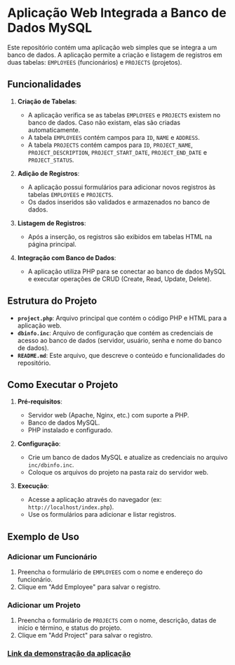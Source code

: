 # Aplicação Web Integrada a Banco de Dados MySQL

Este repositório contém uma aplicação web simples que se integra a um banco de dados. A aplicação permite a criação e listagem de registros em duas tabelas: `EMPLOYEES` (funcionários) e `PROJECTS` (projetos).

## Funcionalidades

1. **Criação de Tabelas**:
   - A aplicação verifica se as tabelas `EMPLOYEES` e `PROJECTS` existem no banco de dados. Caso não existam, elas são criadas automaticamente.
   - A tabela `EMPLOYEES` contém campos para `ID`, `NAME` e `ADDRESS`.
   - A tabela `PROJECTS` contém campos para `ID`, `PROJECT_NAME`, `PROJECT_DESCRIPTION`, `PROJECT_START_DATE`, `PROJECT_END_DATE` e `PROJECT_STATUS`.

2. **Adição de Registros**:
   - A aplicação possui formulários para adicionar novos registros às tabelas `EMPLOYEES` e `PROJECTS`.
   - Os dados inseridos são validados e armazenados no banco de dados.

3. **Listagem de Registros**:
   - Após a inserção, os registros são exibidos em tabelas HTML na página principal.

4. **Integração com Banco de Dados**:
   - A aplicação utiliza PHP para se conectar ao banco de dados MySQL e executar operações de CRUD (Create, Read, Update, Delete).

## Estrutura do Projeto

- **`project.php`**: Arquivo principal que contém o código PHP e HTML para a aplicação web.
- **`dbinfo.inc`**: Arquivo de configuração que contém as credenciais de acesso ao banco de dados (servidor, usuário, senha e nome do banco de dados).
- **`README.md`**: Este arquivo, que descreve o conteúdo e funcionalidades do repositório.

## Como Executar o Projeto

1. **Pré-requisitos**:
   - Servidor web (Apache, Nginx, etc.) com suporte a PHP.
   - Banco de dados MySQL.
   - PHP instalado e configurado.

2. **Configuração**:
   - Crie um banco de dados MySQL e atualize as credenciais no arquivo `inc/dbinfo.inc`.
   - Coloque os arquivos do projeto na pasta raiz do servidor web.

3. **Execução**:
   - Acesse a aplicação através do navegador (ex: `http://localhost/index.php`).
   - Use os formulários para adicionar e listar registros.

## Exemplo de Uso

### Adicionar um Funcionário
1. Preencha o formulário de `EMPLOYEES` com o nome e endereço do funcionário.
2. Clique em "Add Employee" para salvar o registro.

### Adicionar um Projeto
1. Preencha o formulário de `PROJECTS` com o nome, descrição, datas de início e término, e status do projeto.
2. Clique em "Add Project" para salvar o registro.

### <a href="https://youtu.be/C3ynktTsmbk">Link da demonstração da aplicação</a>


